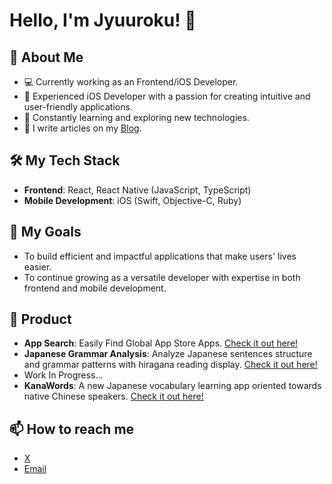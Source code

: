 # Hello, I'm Jyuuroku! 👋

## 🚀 About Me
- 💻 Currently working as an Frontend/iOS Developer.
- 📱 Experienced iOS Developer with a passion for creating intuitive and user-friendly applications.
- 🌱 Constantly learning and exploring new technologies.
- 📝 I write articles on my [Blog](https://www.jyuuroku.com/about).

## 🛠️ My Tech Stack
- **Frontend**: React, React Native (JavaScript, TypeScript)
- **Mobile Development**: iOS (Swift, Objective-C, Ruby)

## 🎯 My Goals
- To build efficient and impactful applications that make users' lives easier.
- To continue growing as a versatile developer with expertise in both frontend and mobile development.

## 📱 Product
- **App Search**: Easily Find Global App Store Apps. [Check it out here!](https://www.appsearch.app/)
- **Japanese Grammar Analysis**: Analyze Japanese sentences structure and grammar patterns with hiragana reading display. [Check it out here!](https://www.jagrammar.com/)
- Work In Progress...
- **KanaWords**: A new Japanese vocabulary learning app oriented towards native Chinese speakers. [Check it out here!](https://www.jagrammar.com/kanawords)

## 📫 How to reach me
- [X](https://twitter.com/wwzzyying)
- [Email](mailto:jyuurokuu@gmail.com)

<!-- 
## 📈 GitHub Stats
![Your GitHub stats](https://github-readme-stats.vercel.app/api?username=your-username&show_icons=true&theme=radical)
-->
